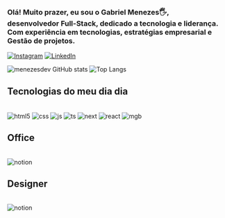 ### Olá! Muito prazer, eu sou o Gabriel Menezes🖐️, <br>desenvolvedor Full-Stack, dedicado a tecnologia e liderança. <br> Com experiência em tecnologias, estratégias empresarial e Gestão de projetos. 

[![Instagram](https://img.shields.io/badge/Instagram-E4405F?style=for-the-badge&logo=instagram&logoColor=white)](https://www.instagram.com/gaab.riielll/?next=%2F)
[![LinkedIn](https://img.shields.io/badge/LinkedIn-0077B5?style=for-the-badge&logo=linkedin&logoColor=white)](https://www.linkedin.com/in/gabriel-menezesdev/)

![menezesdev GitHub stats](https://github-readme-stats.vercel.app/api?username=menezesdev&show_icons=true&theme=mtokyonight)
![Top Langs](https://github-readme-stats.vercel.app/api/top-langs/?username=menezesdev&layout=compact)

## Tecnologias do meu dia dia 

<div style="display: inline-block"></br>
    <img align="center"alt="html5" src="https://img.shields.io/badge/HTML5-E34F26?style=for-the-badge&logo=html5&logoColor=white "/>
        <img align="center"alt="css" src="https://img.shields.io/badge/CSS3-1572B6?style=for-the-badge&logo=css3&logoColor=white"/>
        <img align="center"alt="js" src="https://img.shields.io/badge/JavaScript-F7DF1E?style=for-the-badge&logo=javascript&logoColor=blacke"/>
        <img align="center"alt="ts" src="https://img.shields.io/badge/TypeScript-007ACC?style=for-the-badge&logo=typescript&logoColor=white"/>
        <img align="center"alt="next" src="https://img.shields.io/badge/Next-black?style=for-the-badge&logo=next.js&logoColor=white"/>
        <img align="center"alt="react" src="https://img.shields.io/badge/React-20232A?style=for-the-badge&logo=react&logoColor=61DAFB"/>
        <img align="center"alt="mgb" src="https://img.shields.io/badge/MongoDB-4EA94B?style=for-the-badge&logo=mongodb&logoColor=white"/>
</div>


## Office

<div style="display: inline-block"></br>
    <img align="center"alt="notion" src="https://img.shields.io/badge/Notion-000000?style=for-the-badge&logo=notion&logoColor=white"/><br>

## Designer

<div style="display: inline-block"></br>
    <img align="center"alt="notion" src="https://img.shields.io/badge/Adobe%20Premiere%20Pro-9999FF?style=for-the-badge&logo=Adobe%20Premiere%20Pro&logoColor=white"/>
</div>    


